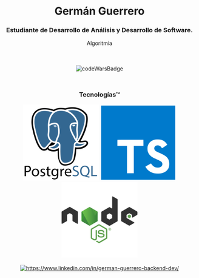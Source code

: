 <h1 align="center" > Germán Guerrero</h1>
        <h3 align="center">Estudiante de Desarrollo de Análisis y Desarrollo de Software.</h3>
           
       


 <p align="center"   >Algoritmia</p>
<p align="center" style="margin-top: 50px;"> <img  src="https://www.codewars.com/users/GermanGuerreroR/badges/small" alt="codeWarsBadge">  </p>
 <h3 style="margin-top: 50px;" align="center">Tecnologías™</h3>

<p align="center">
  <img src="https://raw.githubusercontent.com/devicons/devicon/master/icons/postgresql/postgresql-original-wordmark.svg" alt="postgresql" width="200" height="200"/>
  <img src="https://raw.githubusercontent.com/devicons/devicon/master/icons/typescript/typescript-original.svg" alt="typescript" width="200" height="200"/>
 <img src="https://raw.githubusercontent.com/devicons/devicon/master/icons/nodejs/nodejs-original-wordmark.svg" alt="nodejs" width="200" height="200"/>
</p>


<p align="center">
 <a href="https://www.linkedin.com/in/german-guerrero-backend-dev/" target="blank"><img align="center" src="https://raw.githubusercontent.com/rahuldkjain/github-profile-readme-generator/master/src/images/icons/Social/linked-in-alt.svg" alt="https://www.linkedin.com/in/german-guerrero-backend-dev/" height="30" width="40" /></a>
</p>
</p>


